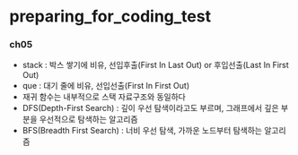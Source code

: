 # preparing_for_coding_test

### ch05
- stack : 박스 쌓기에 비유, 선입후출(First In Last Out) or 후입선출(Last In First Out)
- que : 대기 줄에 비유, 선입선출(First In First Out)
- 재귀 함수는 내부적으로 스택 자료구조와 동일하다
- DFS(Depth-First Search) : 깊이 우선 탐색이라고도 부르며, 그래프에서 깊은 부분을 우선적으로 탐색하는 알고리즘
- BFS(Breadth First Search) : 너비 우선 탐색, 가까운 노드부터 탐색하는 알고리즘